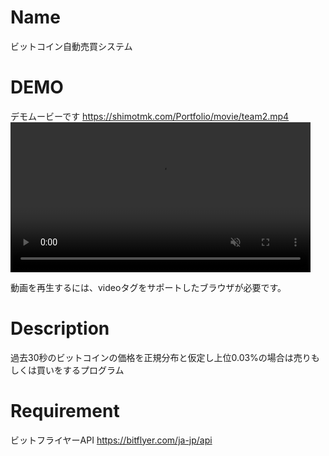 # Name
ビットコイン自動売買システム

# DEMO
デモムービーです
https://shimotmk.com/Portfolio/movie/team2.mp4
<video controls="" autoplay="" loop="" height="240" muted="" data-vscid="2z6y9r88u">
  <source src="https://shimotmk.com/Portfolio/movie/team2.mp4">
  <source src="https://shimotmk.com/Portfolio/movie/team2.ogv">
  <source src="https://shimotmk.com/Portfolio/movie/team2.webm">
  <p>動画を再生するには、videoタグをサポートしたブラウザが必要です。</p>
</video>

# Description
過去30秒のビットコインの価格を正規分布と仮定し上位0.03%の場合は売りもしくは買いをするプログラム

# Requirement
ビットフライヤーAPI
https://bitflyer.com/ja-jp/api

